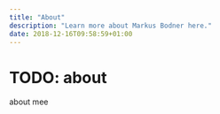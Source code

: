```yaml
---
title: "About"
description: "Learn more about Markus Bodner here."
date: 2018-12-16T09:58:59+01:00
---
```

# TODO: about
about mee
